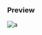 ### Preview
![a](https://github.com/Eazvy/UILibs/blob/main/Librarys/Neverlose/Screenshot%202023-03-07%20233429.png?raw=true)
